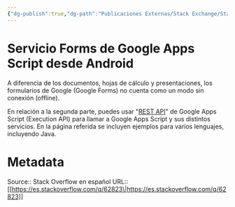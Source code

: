 ```yaml
---
{"dg-publish":true,"dg-path":"Publicaciones Externas/Stack Exchange/Stack Overflow en español/es.stackoverflow.com-62823.md","permalink":"/publicaciones-externas/stack-exchange/stack-overflow-en-espanol/es-stackoverflow-com-62823/","title":"Servicio Forms de Google Apps Script desde Android","hide":true,"noteIcon":"\"0\"","created":"2024-04-03T12:49:10.592-06:00","updated":"2024-04-05T16:43:49.997-06:00"}
---
```


# Servicio Forms de Google Apps Script desde Android

A diferencia de los documentos, hojas de cálculo y presentaciones, los formularios de Google (Google Forms) no cuenta como un modo sin conexión (offline).

En relación a la segunda parte, puedes usar "[REST API][1]" de Google Apps Script (Execution API) para llamar a Google Apps Script y sus distintos servicios. En la página referida se incluyen ejemplos para varios lenguajes, incluyendo Java.


  [1]: https://developers.google.com/apps-script/guides/rest/api

# Metadata
Source:: Stack Overflow en español
URL:: [[https://es.stackoverflow.com/q/62823\|https://es.stackoverflow.com/q/62823]]


